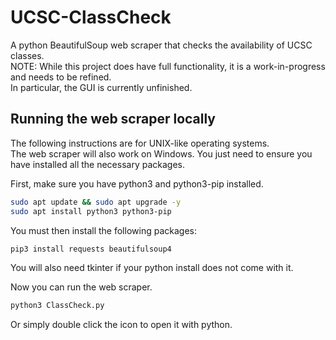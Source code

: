 # UCSC-ClassCheck
A python BeautifulSoup web scraper that checks the availability of UCSC classes.  
NOTE: While this project does have full functionality, it is a work-in-progress and needs to be refined.  
In particular, the GUI is currently unfinished.  
  
## Running the web scraper locally
The following instructions are for UNIX-like operating systems.  
The web scraper will also work on Windows. You just need to ensure you have installed all the necessary packages.  

First, make sure you have python3 and python3-pip installed.  
```bash
sudo apt update && sudo apt upgrade -y
sudo apt install python3 python3-pip
```
  
You must then install the following packages:  
```bash
pip3 install requests beautifulsoup4
```
  
You will also need tkinter if your python install does not come with it.  
  
Now you can run the web scraper.  
```bash
python3 ClassCheck.py
```
  
Or simply double click the icon to open it with python.